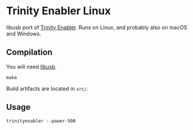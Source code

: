 # Trinity Enabler Linux

libusb port of [Trinity Enabler](https://github.com/jeanthom/TrinityEnabler). Runs on Linux, and probably also on macOS and Windows.

## Compilation

You will need [libusb](https://libusb.info/).

```
make
```

Build artifacts are located in `src/`.

## Usage

```
trinityenabler --power-500
```
